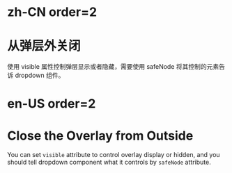 # zh-CN order=2

# 从弹层外关闭

使用 visible 属性控制弹层显示或者隐藏，需要使用 safeNode 将其控制的元素告诉 dropdown 组件。

# en-US order=2

# Close the Overlay from Outside

You can set `visible` attribute to control overlay display or hidden, and you should tell dropdown component what it controls by `safeNode` attribute.
